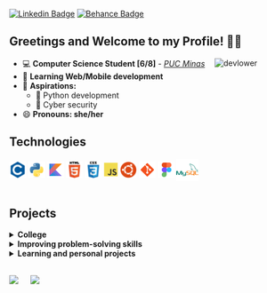 <!--
**devlower/devlower** is a ✨ _special_ ✨ repository because its `README.md` (this file) appears on your GitHub profile.

Here are some ideas to get you started:

- 🔭 I’m currently working as an intern in RPA development.
- 🌱 I’m currently learning Python.
- 👯 I’m looking to collaborate on ...
- 🤔 I’m looking for help with ...
- 💬 Ask me about ...
- 📫 How to reach me: ...
- 😄 Pronouns: she/her.
- ⚡ Fun fact: ...
-->

[![Linkedin Badge](https://img.shields.io/badge/-Linkedin-F0997D?=flat-circle&labelColor=black&logo=linkedin&logoColor=F0997D&link=https://www.linkedin.com/in/tuanne-assenco-cc/)](https://www.linkedin.com/in/tuanne-assenco-cc/) 
[![Behance Badge](https://img.shields.io/badge/-Behance-F0997D?=flat-circle&labelColor=black&logo=behance&logoColor=F0997D&link=https://www.behance.net/tuanne-assenco/)](https://www.behance.net/tuanne-assenco/)

## Greetings and Welcome to my Profile! 👋🏻

<img align="right" alt="devlower" height="135" width="135" src="https://cdn.discordapp.com/attachments/876620877855326251/876624501943730246/devlower.gif">

- 💻 **Computer Science Student [6/8]** - [_PUC Minas_](https://www.pucpcaldas.br/) 
- 🌱 **Learning Web/Mobile development**
-  🌟 **Aspirations:**
    - 🐍 Python development
    - 🔐 Cyber security
- 😄 **Pronouns: she/her**



## Technologies

<div>
  <img align="center" title="C Language" alt="Icon_C" height="30" src="./icons/c.svg">
  <img align="center" title="Python" alt="Icon_Python" height="30" src="./icons/python.svg">
  <img align="center" title="Kotlin" alt="Icon_HTML5" height="30" src="./icons/kotlin.svg">
  <img align="center" title="HTML5" alt="Icon_HTML5" height="30" src="./icons/html5.svg">
  <img align="center" title="CSS3" alt="Icon_CSS" height="30" src="./icons/css.svg">
  <img align="center" title="Javascript" alt="Icon_JavaScript" height="25" src="./icons/js.svg">
  <img align="center" title="Ubuntu" alt="Icon_Linux" height="30" src="./icons/ubuntu.svg">
  <img align="center" title="Git" alt="Icon_Git" height="30" src="./icons/git.svg">
  <img align="center" title="Figma" alt="Icon_Figma" height="30" src="./icons/figma.svg">
  <img align="center" title="MySQL" alt="Icon_Sql" height="40" src="./icons/my_sql.svg">
</div>

<br>

## Projects

<details>
<summary>
 <strong>College</strong>
</summary>

  - C Language:
    - [Operational System | Pipes - Thread](https://github.com/devlower/os_pipes_rpg)
    - [Walls linear load calculator](https://github.com/devlower/LAED-II_ProjetoFinal)
    - [Math Quiz](https://github.com/devlower/math_quiz)
  - Python:
    - [Information extraction android](https://github.com/devlower/informationExtractionAndroid)
    - [Hash it!](https://github.com/devlower/hash_it)
  - Arduino:
    - [Binary counter](https://github.com/devlower/arduino/tree/main/binaryCounter)
    - [Potentiometer and buzzer](https://github.com/devlower/arduino/tree/main/potenciometroBuzzer)
    - [Ultrasonic sensor](https://github.com/devlower/arduino/tree/main/sensorUltrassonico)
    - [Servo motor](https://github.com/devlower/arduino/tree/main/servomotor)
  - Articles:
    - [Data security and privacy for RFID and NFC biochip implants](https://github.com/devlower/articles/blob/main/Data%20security%20and%20privacy%20for%20RFID%20and%20NFC%20biochip%20implants.pdf)
  - C++ | OpenGL:
    - [TicTacToe](https://github.com/devlower/ticTacToe) 
  - Kotlin:
    - [Vaaz MVP](https://github.com/devlower/vaaz_mvp)
    - [Media rental management](https://github.com/devlower/trabalho-LP-POO)
  - SQL:
    - [Building materials store database](https://github.com/devlower/sql_building_materials)

    </details>

<details>
<summary>
<strong>Improving problem-solving skills</strong>
</summary>

- Python:
    - [Leetcode problems](https://github.com/devlower/leetcode-solutions)
</details>

<details>
<summary>
<strong>Learning and personal projects</strong>
</summary>

- Kotlin | Android:
  - [QuizApp](https://github.com/devlower/QuizApp_Android)
  - 7minWorkOut - Soon
- Swift | iOS:
  - Pokédex - Soon
- React-Native:
  - [Habits (NLW-Setup-Ignite)](https://github.com/devlower/nlw_setup/tree/main/mobile)
- Web:
  - HTML5 | CSS3 | Javascript
    - [Habits (NLW-Setup-Explorer)](https://github.com/devlower/nlw_setup)
  - Typescript | React | Node.js
    - [Habits (NLW-Setup-Ignite)](https://github.com/devlower/nlw_setup)
- Python:
  - [Python library for information extraction of files](https://github.com/devlower/fileInfoExtraction) - on progress
</details>

<br>

<img height="180" src="https://github-readme-stats.vercel.app/api?username=devlower&show_icons=true&theme=calm&include_all_commits=true&count_private=true"/> &emsp; <img height="180" src="https://github-readme-stats.vercel.app/api/top-langs/?username=devlower&layout=compact&langs_count=7&theme=calm"/>